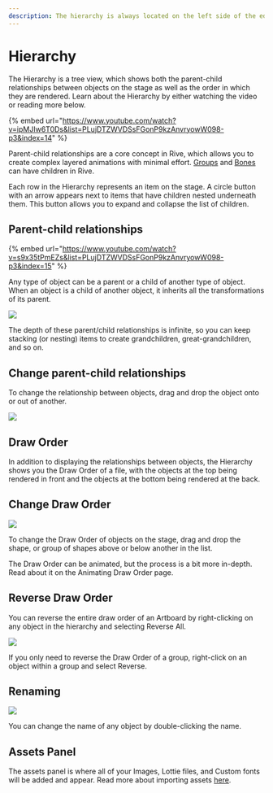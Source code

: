```yaml
---
description: The hierarchy is always located on the left side of the editor.
---
```


# Hierarchy

The Hierarchy is a tree view, which shows both the parent-child relationships between objects on the stage as well as the order in which they are rendered. Learn about the Hierarchy by either watching the video or reading more below.

{% embed url="https://www.youtube.com/watch?v=ipMJIw6T0Ds&list=PLujDTZWVDSsFGonP9kzAnvryowW098-p3&index=14" %}

Parent-child relationships are a core concept in Rive, which allows you to create complex layered animations with minimal effort. [Groups](../groups/) and [Bones](../../manipulating-shapes/bones/) can have children in Rive.

Each row in the Hierarchy represents an item on the stage. A circle button with an arrow appears next to items that have children nested underneath them. This button allows you to expand and collapse the list of children.

## Parent-child relationships

{% embed url="https://www.youtube.com/watch?v=s9x35tPmEZs&list=PLujDTZWVDSsFGonP9kzAnvryowW098-p3&index=15" %}

Any type of object can be a parent or a child of another type of object. When an object is a child of another object, it inherits all the transformations of its parent.

![](<../../../.gitbook/assets/2022-05-26 15.33.22.gif>)

The depth of these parent/child relationships is infinite, so you can keep stacking (or nesting) items to create grandchildren, great-grandchildren, and so on.

## Change parent-child relationships

To change the relationship between objects, drag and drop the object onto or out of another.

![](<../../../.gitbook/assets/2022-05-26 15.36.10.gif>)

## Draw Order

In addition to displaying the relationships between objects, the Hierarchy shows you the Draw Order of a file, with the objects at the top being rendered in front and the objects at the bottom being rendered at the back.

## Change Draw Order

![](<../../../.gitbook/assets/2022-05-26 15.42.05.gif>)

To change the Draw Order of objects on the stage, drag and drop the shape, or group of shapes above or below another in the list.&#x20;

The Draw Order can be animated, but the process is a bit more in-depth. Read about it on the Animating Draw Order page.

## Reverse Draw Order

You can reverse the entire draw order of an Artboard by right-clicking on any object in the hierarchy and selecting Reverse All.

![](<../../../.gitbook/assets/2022-05-26 15.42.46.gif>)

If you only need to reverse the Draw Order of a group, right-click on an object within a group and select Reverse.

## Renaming

![](<../../../.gitbook/assets/2022-05-26 15.45.26.gif>)

You can change the name of any object by double-clicking the name.



## Assets Panel

The assets panel is where all of your Images, Lottie files, and Custom fonts will be added and appear. Read more about importing assets [here](../importing-assets.md#assets-panel).
